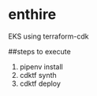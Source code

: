 # enthire
EKS using terraform-cdk

##steps to execute
1. pipenv install
2. cdktf synth
3. cdktf deploy
